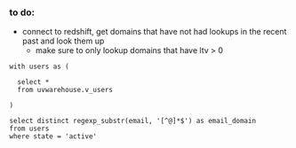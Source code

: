 ### to do: ###

- connect to redshift, get domains that have not had lookups in the recent past and look them up
  - make sure to only lookup domains that have ltv > 0







```
with users as (

  select *
  from uvwarehouse.v_users

)

select distinct regexp_substr(email, '[^@]*$') as email_domain
from users
where state = 'active'
```
